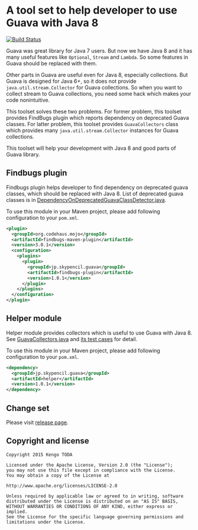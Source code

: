 A tool set to help developer to use Guava with Java 8
=====================================================

[![Build Status](https://travis-ci.org/KengoTODA/guava-helper-for-java-8.svg)](https://travis-ci.org/KengoTODA/guava-helper-for-java-8)

Guava was great library for Java 7 users. But now we have Java 8 and it has many useful features like `Optional`, `Stream` and `Lambda`. So some features in Guava should be replaced with them.

Other parts in Guava are useful even for Java 8, especially collections. But Guava is designed for Java 6+, so it does not provide `java.util.stream.Collector` for Guava collections. So when you want to collect stream to Guava collections, you need some hack which makes your code nonintuitive.

This toolset solves these two problems. For former problem, this toolset provides FindBugs plugin which reports dependency on deprecated Guava classes. For latter problem, this toolset provides `GuavaCollectors` class which provides many `java.util.stream.Collector` instances for Guava collections.

This toolset will help your development with Java 8 and good parts of Guava library.

Findbugs plugin
---------------

Findbugs plugin helps developer to find dependency on deprecated guava classes, which should be replaced with Java 8.
List of deprecated guava classes is in [DependencyOnDeprecatedGuavaClassDetector.java](findbugs-plugin/src/main/java/jp/skypencil/guava/DependencyOnDeprecatedGuavaClassDetector.java).

To use this module in your Maven project, please add following configuration to your `pom.xml`.

```xml
<plugin>
  <groupId>org.codehaus.mojo</groupId>
  <artifactId>findbugs-maven-plugin</artifactId>
  <version>3.0.1</version>
  <configuration>
    <plugins>
      <plugin>
        <groupId>jp.skypencil.guava</groupId>
        <artifactId>findbugs-plugin</artifactId>
        <version>1.0.1</version>
      </plugin>
    </plugins>
  </configuration>
</plugin>
```

Helper module
-------------

Helper module provides collectors which is useful to use Guava with Java 8.  
See [GuavaCollectors.java](helper/src/main/java/jp/skypencil/guava/stream/GuavaCollectors.java) and [its test cases](helper/src/test/java/jp/skypencil/guava/stream/GuavaCollectorsTest.java) for detail.

To use this module in your Maven project, please add following configuration to your `pom.xml`.

```xml
<dependency>
  <groupId>jp.skypencil.guava</groupId>
  <artifactId>helper</artifactId>
  <version>1.0.1</version>
</dependency>
```

Change set
----------

Please visit [release page](https://github.com/KengoTODA/guava-helper-for-java-8/releases).

Copyright and license
---------------------

    Copyright 2015 Kengo TODA

    Licensed under the Apache License, Version 2.0 (the "License");
    you may not use this file except in compliance with the License.
    You may obtain a copy of the License at

    http://www.apache.org/licenses/LICENSE-2.0

    Unless required by applicable law or agreed to in writing, software
    distributed under the License is distributed on an "AS IS" BASIS,
    WITHOUT WARRANTIES OR CONDITIONS OF ANY KIND, either express or implied.
    See the License for the specific language governing permissions and
    limitations under the License.
